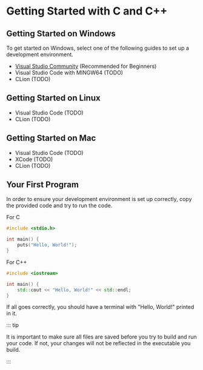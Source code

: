 # Getting Started with C and C++

## Getting Started on Windows

To get started on Windows, select one of the following guides to set up a development environment.

- [Visual Studio Community](/resources/dev-envs/visual-studio-community) (Recommended for Beginners)
- Visual Studio Code with MINGW64 (TODO)
- CLion (TODO)

## Getting Started on Linux

- Visual Studio Code (TODO)
- CLion (TODO)

## Getting Started on Mac

- Visual Studio Code (TODO)
- XCode (TODO)
- CLion (TODO)

## Your First Program

In order to ensure your development environment is set up correctly, copy the provided code and try to run the code.

For C

```c
#include <stdio.h>

int main() {
    puts("Hello, World!");
}
```

For C++

```cpp
#include <iostream>

int main() {
    std::cout << "Hello, World!" << std::endl;
}
```

If all goes correctly, you should have a terminal with "Hello, World!" printed in it.

::: tip

It is important to make sure all files are saved before you try to build and run your code. If not, your changes will
not be reflected in the executable you build.

:::
